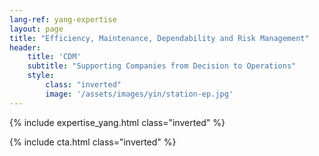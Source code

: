 ```yaml
---
lang-ref: yang-expertise
layout: page
title: "Efficiency, Maintenance, Dependability and Risk Management"
header:
    title: 'CDM'
    subtitle: "Supporting Companies from Decision to Operations"
    style:
        class: "inverted"
        image: '/assets/images/yin/station-ep.jpg'
---
```


{% include expertise_yang.html class="inverted" %}

{% include cta.html class="inverted" %}
